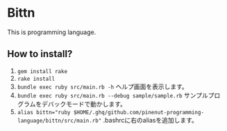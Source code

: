 # Bittn
This is programming language.
## How to install?
1. `gem install rake`
2. `rake install`
3. `bundle exec ruby src/main.rb -h` ヘルプ画面を表示します。
4. `bundle exec ruby src/main.rb --debug sample/sample.rb` サンプルプログラムをデバックモードで動かします。
5. `alias bittn="ruby $HOME/.ghq/github.com/pinenut-programming-language/bittn/src/main.rb"` .bashrcに右のaliasを追加します。
